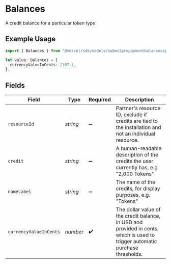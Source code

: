# Balances

A credit balance for a particular token type

## Example Usage

```typescript
import { Balances } from "@vercel/sdk/models/submitprepaymentbalancesop.js";

let value: Balances = {
  currencyValueInCents: 2107.1,
};
```

## Fields

| Field                                                                                                                         | Type                                                                                                                          | Required                                                                                                                      | Description                                                                                                                   |
| ----------------------------------------------------------------------------------------------------------------------------- | ----------------------------------------------------------------------------------------------------------------------------- | ----------------------------------------------------------------------------------------------------------------------------- | ----------------------------------------------------------------------------------------------------------------------------- |
| `resourceId`                                                                                                                  | *string*                                                                                                                      | :heavy_minus_sign:                                                                                                            | Partner's resource ID, exclude if credits are tied to the installation and not an individual resource.                        |
| `credit`                                                                                                                      | *string*                                                                                                                      | :heavy_minus_sign:                                                                                                            | A human-readable description of the credits the user currently has, e.g. \"2,000 Tokens\"                                     |
| `nameLabel`                                                                                                                   | *string*                                                                                                                      | :heavy_minus_sign:                                                                                                            | The name of the credits, for display purposes, e.g. \"Tokens\"                                                                |
| `currencyValueInCents`                                                                                                        | *number*                                                                                                                      | :heavy_check_mark:                                                                                                            | The dollar value of the credit balance, in USD and provided in cents, which is used to trigger automatic purchase thresholds. |